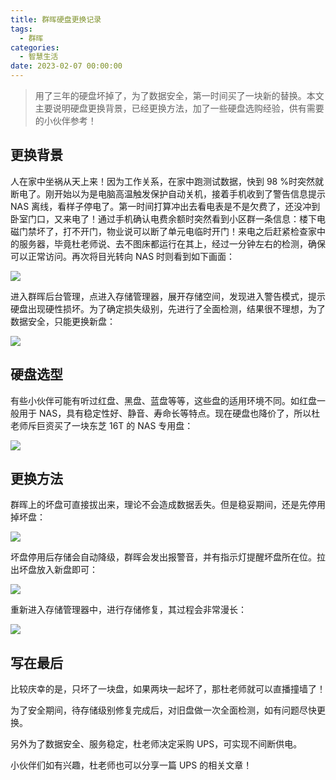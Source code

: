 ```yaml
---
title: 群晖硬盘更换记录
tags:
  - 群晖
categories:
  - 智慧生活
date: 2023-02-07 00:00:00
---
```


> 用了三年的硬盘坏掉了，为了数据安全，第一时间买了一块新的替换。本文主要说明硬盘更换背景，已经更换方法，加了一些硬盘选购经验，供有需要的小伙伴参考！

<!-- more -->

## 更换背景

人在家中坐祸从天上来！因为工作关系，在家中跑测试数据，快到 98 %时突然就断电了。刚开始以为是电脑高温触发保护自动关机，接着手机收到了警告信息提示 NAS 离线，看样子停电了。第一时间打算冲出去看电表是不是欠费了，还没冲到卧室门口，又来电了！通过手机确认电费余额时突然看到小区群一条信息：楼下电磁门禁坏了，打不开门，物业说可以断了单元电临时开门！来电之后赶紧检查家中的服务器，毕竟杜老师说、去不图床都运行在其上，经过一分钟左右的检测，确保可以正常访问。再次将目光转向 NAS 时则看到如下画面：

![](https://cdn.dusays.com/2023/02/553-1.jpg)

进入群晖后台管理，点进入存储管理器，展开存储空间，发现进入警告模式，提示硬盘出现硬性损坏。为了确定损失级别，先进行了全面检测，结果很不理想，为了数据安全，只能更换新盘：

![](https://cdn.dusays.com/2023/02/553-2.jpg)

## 硬盘选型

有些小伙伴可能有听过红盘、黑盘、蓝盘等等，这些盘的适用环境不同。如红盘一般用于 NAS，具有稳定性好、静音、寿命长等特点。现在硬盘也降价了，所以杜老师斥巨资买了一块东芝 16T 的 NAS 专用盘：

![](https://cdn.dusays.com/2023/02/553-3.jpg)

## 更换方法

群晖上的坏盘可直接拔出来，理论不会造成数据丢失。但是稳妥期间，还是先停用掉坏盘：

![](https://cdn.dusays.com/2023/02/553-4.jpg)

坏盘停用后存储会自动降级，群晖会发出报警音，并有指示灯提醒坏盘所在位。拉出坏盘放入新盘即可：

![](https://cdn.dusays.com/2023/02/553-5.jpg)

重新进入存储管理器中，进行存储修复，其过程会非常漫长：

![](https://cdn.dusays.com/2023/02/553-6.jpg)

## 写在最后

比较庆幸的是，只坏了一块盘，如果两块一起坏了，那杜老师就可以直播撞墙了！

为了安全期间，待存储级别修复完成后，对旧盘做一次全面检测，如有问题尽快更换。

另外为了数据安全、服务稳定，杜老师决定采购 UPS，可实现不间断供电。

小伙伴们如有兴趣，杜老师也可以分享一篇 UPS 的相关文章！